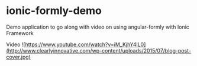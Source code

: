 # ionic-formly-demo
Demo application to go along with video on using angular-formly with Ionic Framework

Video
![https://www.youtube.com/watch?v=iM_KjhY4lL0](http://www.clearlyinnovative.com/wp-content/uploads/2015/07/blog-post-cover.jpg)
